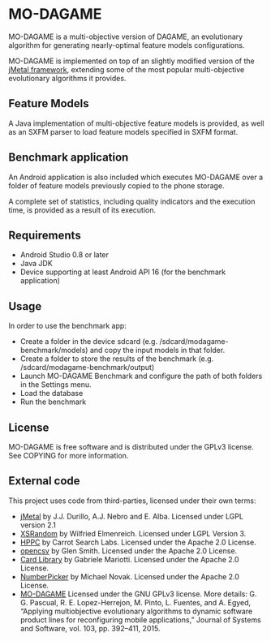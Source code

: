 # MO-DAGAME

MO-DAGAME is a multi-objective version of DAGAME, an evolutionary algorithm
for generating nearly-optimal feature models configurations.

MO-DAGAME is implemented on top of an slightly modified version of the
[jMetal framework](http://jmetal.sourceforge.net/), extending some of the most
popular multi-objective evolutionary algorithms it provides.

## Feature Models

A Java implementation of multi-objective feature models is provided, as well
as an SXFM parser to load feature models specified in SXFM format.

## Benchmark application

An Android application is also included which executes MO-DAGAME over a folder
of feature models previously copied to the phone storage.

A complete set of statistics, including quality indicators and the execution
time, is provided as a result of its execution.

## Requirements

- Android Studio 0.8 or later
- Java JDK
- Device supporting at least Android API 16 (for the benchmark application)

## Usage

In order to use the benchmark app:

- Create a folder in the device sdcard
(e.g. /sdcard/modagame-benchmark/models) and copy the input models in that
folder.
- Create a folder to store the results of the benchmark
(e.g. /sdcard/modagame-benchmark/output)
- Launch MO-DAGAME Benchmark and configure the path of both folders in the
Settings menu.
- Load the database
- Run the benchmark

## License

MO-DAGAME is free software and is distributed under the GPLv3 license.
See COPYING for more information.

## External code

This project uses code from third-parties, licensed under their own terms:
- [jMetal](http://jmetal.sourceforge.net/) by J.J. Durillo, A.J. Nebro and
E. Alba. Licensed under LGPL version 2.1
- [XSRandom](https://mobile.aau.at/~welmenre/res/XSRandom.java) by
Wilfried Elmenreich. Licensed under LGPL Version 3.
- [HPPC](http://labs.carrotsearch.com/hppc.html) by Carrot Search Labs.
Licensed under the Apache 2.0 License.
- [opencsv](http://opencsv.sourceforge.net/) by Glen Smith.
Licensed under the Apache 2.0 License.
- [Card Library](https://github.com/gabrielemariotti/cardslib) by
Gabriele Mariotti. Licensed under the Apache 2.0 License.
- [NumberPicker](https://github.com/michaelnovakjr/numberpicker)
by Michael Novak. Licensed under the Apache 2.0 License.
- [MO-DAGAME](http://caosd.lcc.uma.es/projects/famware/tools.htm) Licensed under the GNU GPLv3 license. More details:
G. G. Pascual, R. E. Lopez-Herrejon, M. Pinto, L. Fuentes, and A. Egyed, 
“Applying multiobjective evolutionary algorithms to dynamic software product lines for reconfiguring mobile applications,” 
Journal of Systems and Software, vol. 103, pp. 392–411, 2015.



